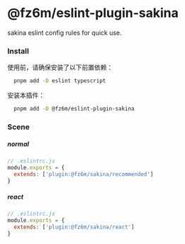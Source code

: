 # @fz6m/eslint-plugin-sakina

sakina eslint config rules for quick use.

### Install

使用前，请确保安装了以下前置依赖：

```bash
  pnpm add -D eslint typescript
```

安装本插件：

```bash
  pnpm add -D @fz6m/eslint-plugin-sakina
```

### Scene

##### normal

```js
// .eslintrc.js
module.exports = {
  extends: ['plugin:@fz6m/sakina/recommended']
}
```

##### react

```js
// .eslintrc.js
module.exports = {
  extends: ['plugin:@fz6m/sakina/react']
}
```
